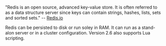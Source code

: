"Redis is an open source, advanced key-value store. It is often referred to as a data structure server since keys can contain strings, hashes, lists, sets and sorted sets." -- [Redis.io](http://redis.io/)

Redis can be persisted to disk or run soley in RAM. It can run as a stand-alon server or in a cluster configuration.  Version 2.6 also supports Lua scripting.
